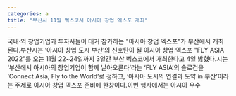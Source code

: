 ```yaml
---
categories: a
title: "부산시 11월 벡스코서 아시아 창업 엑스포 개최"
---
```

국내·외 창업기업과 투자사들이 대거 참가하는 "아시아 창업 엑스포"가 부산에서 개최된다.부산시는 ‘아시아 창업 도시 부산’의 신호탄이 될 아시아 창업 엑스포 "FLY ASIA 2022"를 오는 11월 22~24일까지 3일간 부산 벡스코에서 개최한다고 4일 밝혔다.시는 ‘부산에서 아시아의 창업기업이 함께 날아오른다’라는 ‘FLY ASIA’의 슬로건을 ‘Connect Asia, Fly to the World’로 정하고, ‘아시아 도시의 연결과 도약 in 부산’이라는 주제로 아시아 창업 엑스포 준비에 한창이다.이번 행사에서는 아시아 우수